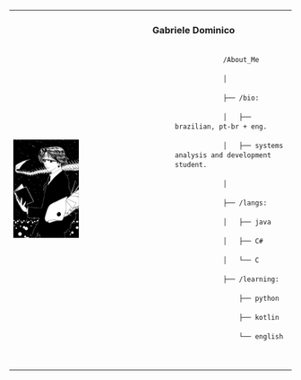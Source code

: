  
<table>
    <tr>
      <td>
        <img src="download.jpg" alt="Your image" width="50%"/>
      </td>
      <td>
        <h3>Gabriele Dominico</h3>
        <dl>
          <dd>
            <code>
            /About_Me <br>
            │<br>
            ├── /bio:<br>
            │   ├── brazilian, pt-br + eng.<br>
            │   ├── systems analysis and development student.<br>
            │   <br>
            ├── /langs:<br>
            │   ├── java<br>
            │   ├── C#<br>
            │   └── C<br>
            ├── /learning:<br>
            &nbsp;&nbsp;&nbsp;&nbsp;├── python<br>
            &nbsp;&nbsp;&nbsp;&nbsp;├── kotlin<br>
            &nbsp;&nbsp;&nbsp;&nbsp;└── english<br>
            </code>
          </dd>
        </dl>
      </td>
    </tr>
  </table>
